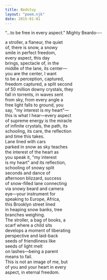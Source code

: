 ```yaml
---
title: Bedstuy
layout: "poem.njk"
date: 2015-01-01
---
```


“…to be free in every aspect.”  Mighty Beardo---

a stroller, a flaneur, the quiet      
of, there is snow, a snowy     
smile in perfect freedom,     
every aspect, this day     
brings, spectacle of, in the      
middle of the lane, its center—      
you are the center, I want  
to be a perception, captured,   
freedom captured, a split second  
of 50 million downy crystals, they  
fall in torrents, in waves sent   
from sky, from every angle a   
free light falls to ground, you   
say, "my interest is my heart"—  
this is what I hear—every aspect  
of supreme energy is the miracle  
of infinite crystals, the path, its  
schooling, its care, the reflection  
and time this takes.  
Lane lined with cars   
parked in snow as sky teaches  
the interest of the heart as  
you speak it, "my interest  
is my heart" and its reflection,   
schooling of snowy split  
seconds and dance of   
afternoon blizzard, success  
of snow-filled lane connecting  
via snowy beard and camera  
eye—your instrument for   
speaking to Europe, Africa,   
this Brooklyn street lined   
in heaping snow banks, tree  
branches weighing.  
The stroller, a bag of books, a  
scarf where a child sits   
develops a moment of liberating  
perspective and laid-back  
seeds of friendliness like   
seeds of light melt   
on lashes—being a parent  
means to fail.   
This is not an image of me, but  
of you and your heart in every  
aspect, in eternal freedom.